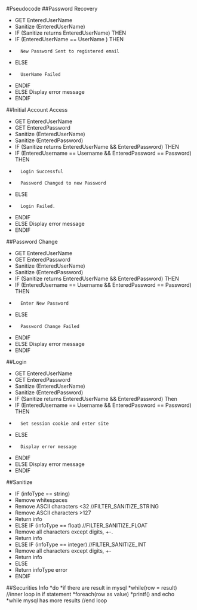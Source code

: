 #Pseudocode
##Password Recovery
* GET EnteredUserName
* Sanitize (EnteredUserName)
* IF (Sanitize returns EnteredUserName) THEN
* 	IF (EnteredUserName == UserName  ) THEN
* 		New Password Sent to registered email
* 	ELSE
* 		UserName Failed
* 	ENDIF
* ELSE Display error message
* ENDIF

##Initial Account Access
* GET EnteredUserName
* GET EnteredPassword
* Sanitize (EnteredUserName)
* Sanitize (EnteredPassword)
* IF (Sanitize returns EnteredUserName && EnteredPassword) THEN
* 	IF (EnteredUsername == Username && EnteredPassword == Password) THEN
* 		Login Successful
* 		Password Changed to new Password
* 	ELSE
* 		Login Failed.
* 	ENDIF
* ELSE Display error message
* ENDIF

##Password Change
* GET EnteredUserName
* GET EnteredPassword
* Sanitize (EnteredUserName)
* Sanitize (EnteredPassword)
* IF (Sanitize returns EnteredUserName && EnteredPassword) THEN
* 	IF (EnteredUsername == Username && EnteredPassword == Password) THEN
* 		Enter New Password
* 	ELSE
* 		Password Change Failed
* 	ENDIF
* ELSE Display error message
* ENDIF

##Login 
* GET EnteredUserName
* GET EnteredPassword
* Sanitize (EnteredUserName)
* Sanitize (EnteredPassword)
* IF (Sanitize returns EnteredUserName && EnteredPassword) Then
* 	IF (EnteredUsername == Username && EnteredPassword == Password) THEN
* 		Set session cookie and enter site
* 	ELSE
* 		Display error message
* 	ENDIF
* ELSE Display error message
* ENDIF

##Sanitize
* IF (infoType == string)
* 	Remove whitespaces
* 	Remove ASCII characters <32 //FILTER_SANITIZE_STRING
* 	Remove ASCII characters >127
* 	Return info
* ELSE IF (infoType == float) //FILTER_SANITIZE_FLOAT
* 	Remove all characters except digits, +-.
* 	Return info
* ELSE IF (infoType == integer) //FILTER_SANITIZE_INT
* 	Remove all characters except digits, +-
* 	Return info
* ELSE
* 	Return infoType error
* ENDIF

##Securities Info
*do
*if there are result in mysql
*while(row  = result) //inner loop in if statement
*foreach(row as value) 
*printf() and echo <br/>
*while mysql has more results //end loop